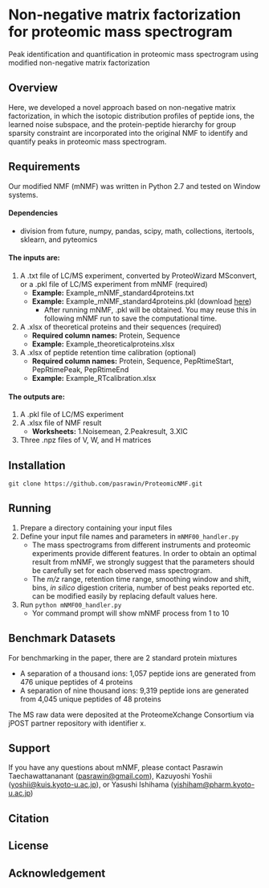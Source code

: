# Non-negative matrix factorization for proteomic mass spectrogram
Peak identification and quantification in proteomic mass spectrogram using modified non-negative matrix factorization

## Overview
Here, we developed a novel approach based on non-negative matrix factorization, in which the isotopic distribution profiles of peptide ions, the learned noise subspace, and the protein-peptide hierarchy for group sparsity constraint are incorporated into the original NMF to identify and quantify peaks in proteomic mass spectrogram.

## Requirements
Our modified NMF (mNMF) was written in Python 2.7 and tested on Window systems.
#### Dependencies
* division from future, numpy, pandas, scipy, math, collections, itertools, sklearn, and pyteomics

#### The inputs are: 
1. A .txt file of LC/MS experiment, converted by ProteoWizard MSconvert, or a .pkl file of LC/MS experiment from mNMF (required)
    * **Example:** Example_mNMF_standard4proteins.txt
    * **Example:** Example_mNMF_standard4proteins.pkl (download [here](https://repository.jpostdb.org/))
       * After running mNMF, .pkl will be obtained. You may reuse this in following mNMF run to save the computational time.
2. A .xlsx of theoretical proteins and their sequences (required)
    * **Required column names:** Protein, Sequence
    * **Example:** Example_theoreticalproteins.xlsx
3. A .xlsx of peptide retention time calibration (optional)
    * **Required column names:** Protein, Sequence, PepRtimeStart, PepRtimePeak, PepRtimeEnd
    * **Example:** Example_RTcalibration.xlsx
#### The outputs are: 
1. A .pkl file of LC/MS experiment
2. A .xlsx file of NMF result
    * **Worksheets:** 1.Noisemean, 2.Peakresult, 3.XIC
3. Three .npz files of V, W, and H matrices

## Installation
```git clone https://github.com/pasrawin/ProteomicNMF.git```
## Running
1. Prepare a directory containing your input files
2. Define your input file names and parameters in ```mNMF00_handler.py``` 
    * The mass spectrograms from different instruments and proteomic experiments provide different features. In order to obtain an optimal result from mNMF, we strongly suggest that the parameters should be carefully set for each observed mass spectrogram. 
    * The *m/z* range, retention time range, smoothing window and shift, bins, *in silico* digestion criteria, number of best peaks reported etc. can be modified easily by replacing default values here.
3. Run ```python mNMF00_handler.py```
    * Yor command prompt will show mNMF process from 1 to 10

## Benchmark Datasets
For benchmarking in the paper, there are 2 standard protein mixtures
* A separation of a thousand ions: 1,057 peptide ions are generated from 476 unique peptides of 4 proteins
* A separation of nine thousand ions: 9,319 peptide ions are generated from 4,045 unique peptides of 48 proteins

The MS raw data were deposited at the ProteomeXchange Consortium via jPOST partner repository with identifier x.

## Support
If you have any questions about mNMF, please contact Pasrawin Taechawattananant (pasrawin@gmail.com), Kazuyoshi Yoshii (yoshii@kuis.kyoto-u.ac.jp), or Yasushi Ishihama (yishiham@pharm.kyoto-u.ac.jp)

## Citation


## License


## Acknowledgement
